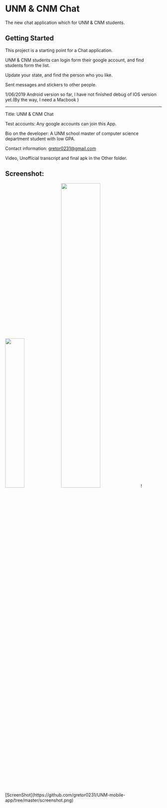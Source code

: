# UNM & CNM Chat

The new chat application which for UNM & CNM students.

## Getting Started

This project is a starting point for a Chat application.

UNM & CNM students can login form their google account, and find students form the list.

Update your state, and find the person who you like.

Sent messages and stickers to other people.


1/06/2019 Android version so far, I have not finished debug of IOS version yet.(By the way, I need a Macbook )


*****************************************************************************************

Title: UNM & CNM Chat

Test accounts: Any google accounts can join this App.

Bio on the developer: A UNM school master of computer science department student with low GPA.

Contact information: gretor0231@gmail.com

Video, Unofficial transcript and final apk in the Other folder.

## Screenshot:

<img src="https://github.com/gretor0231/UNM-mobile-app/tree/master/screenshots/screenshot.png?raw=true" height="35%" width="35%">
<img src="https://raw.githubusercontent.com/duytq94/flutter-chat-demo/master/screenshots/FlutterChatDemo.gif" height="50%" width="50%">
![ScreenShot](https://github.com/gretor0231/UNM-mobile-app/tree/master/screenshot.png)
